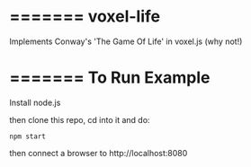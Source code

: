 
=======
voxel-life
==========

Implements Conway's 'The Game Of Life' in voxel.js (why not!)

=======
To Run Example
=========

Install node.js

then clone this repo, cd into it and do:

    npm start

then connect a browser to http://localhost:8080
